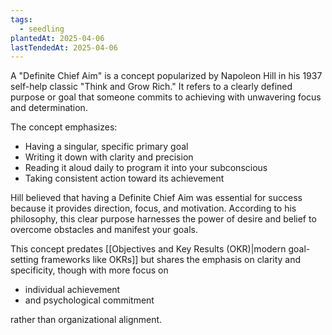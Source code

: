 ```yaml
---
tags:
  - seedling
plantedAt: 2025-04-06
lastTendedAt: 2025-04-06
---
```

A "Definite Chief Aim" is a concept popularized by Napoleon Hill in his 1937 self-help classic "Think and Grow Rich." It refers to a clearly defined purpose or goal that someone commits to achieving with unwavering focus and determination.

The concept emphasizes:

- Having a singular, specific primary goal
- Writing it down with clarity and precision
- Reading it aloud daily to program it into your subconscious
- Taking consistent action toward its achievement

Hill believed that having a Definite Chief Aim was essential for success because it provides direction, focus, and motivation. According to his philosophy, this clear purpose harnesses the power of desire and belief to overcome obstacles and manifest your goals.

This concept predates [[Objectives and Key Results (OKR)|modern goal-setting frameworks like OKRs]] but shares the emphasis on clarity and specificity, though with more focus on

- individual achievement
- and psychological commitment

rather than organizational alignment.
